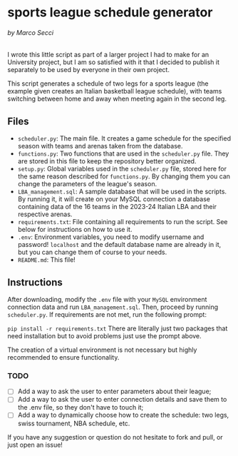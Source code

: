# sports league schedule generator

###### by Marco Secci

I wrote this little script as part of a larger project I had to make for an University project, but I am so satisfied with it that I decided to publish it separately to be used by everyone in their own project.

This script generates a schedule of two legs for a sports league (the example given creates an Italian basketball league schedule), with teams switching between home and away when meeting again in the second leg.

## Files

-   `scheduler.py`: The main file. It creates a game schedule for the specified season with teams and arenas taken from the database.
-   `functions.py`: Two functions that are used in the `scheduler.py` file. They are stored in this file to keep the repository better organized.
-   `setup.py`: Global variables used in the `scheduler.py` file, stored here for the same reason described for `functions.py`. By changing them you can change the parameters of the league's season.
-   `LBA_management.sql`: A sample database that will be used in the scripts. By running it, it will create on your MySQL connection a database containing data of the 16 teams in the 2023-24 Italian LBA and their respective arenas.
-   `requirements.txt`: File containing all requirements to run the script. See below for instructions on how to use it.
-   `.env`: Environment variables, you need to modify username and password! `localhost` and the default database name are already in it, but you can change them of course to your needs.
-   `README.md`: This file!

## Instructions

After downloading, modify the `.env` file with your `MySQL` environment connection data and run `LBA_management.sql`. Then, proceed by running `scheduler.py`. If requirements are not met, run the following prompt:

`pip install -r requirements.txt`
There are literally just two packages that need installation but to avoid problems just use the prompt above.

The creation of a virtual environment is not necessary but highly recommended to ensure functionality.

### TODO

-   [ ] Add a way to ask the user to enter parameters about their league;
-   [ ] Add a way to ask the user to enter connection details and save them to the .env file, so they don't have to touch it;
-   [ ] Add a way to dynamically choose how to create the schedule: two legs, swiss tournament, NBA schedule, etc.

If you have any suggestion or question do not hesitate to fork and pull, or just open an issue! 
